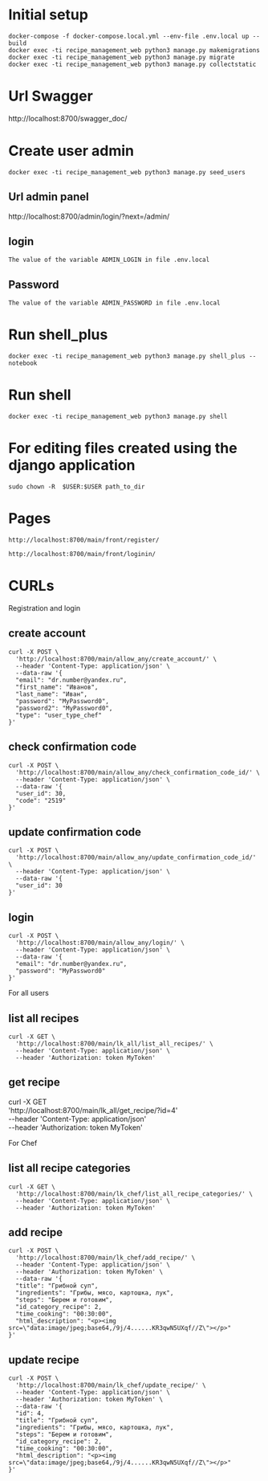 # Initial setup
    docker-compose -f docker-compose.local.yml --env-file .env.local up --build
    docker exec -ti recipe_management_web python3 manage.py makemigrations
    docker exec -ti recipe_management_web python3 manage.py migrate
    docker exec -ti recipe_management_web python3 manage.py collectstatic

# Url Swagger
http://localhost:8700/swagger_doc/

# Create user admin
    docker exec -ti recipe_management_web python3 manage.py seed_users

## Url admin panel
http://localhost:8700/admin/login/?next=/admin/

## login
    The value of the variable ADMIN_LOGIN in file .env.local

## Password
    The value of the variable ADMIN_PASSWORD in file .env.local

# Run shell_plus
    docker exec -ti recipe_management_web python3 manage.py shell_plus --notebook

# Run shell
    docker exec -ti recipe_management_web python3 manage.py shell

# For editing files created using the django application
    sudo chown -R  $USER:$USER path_to_dir


# Pages
    http://localhost:8700/main/front/register/

    http://localhost:8700/main/front/loginin/


# CURLs

Registration and login
## create account
    curl -X POST \
      'http://localhost:8700/main/allow_any/create_account/' \
      --header 'Content-Type: application/json' \
      --data-raw '{
      "email": "dr.number@yandex.ru",
      "first_name": "Иванов",
      "last_name": "Иван",
      "password": "MyPassword0",
      "password2": "MyPassword0",
      "type": "user_type_chef"
    }'

## check confirmation code
    curl -X POST \
      'http://localhost:8700/main/allow_any/check_confirmation_code_id/' \
      --header 'Content-Type: application/json' \
      --data-raw '{
      "user_id": 30,
      "code": "2519"
    }'

## update confirmation code
    curl -X POST \
      'http://localhost:8700/main/allow_any/update_confirmation_code_id/' \
      --header 'Content-Type: application/json' \
      --data-raw '{
      "user_id": 30
    }'

## login
    curl -X POST \
      'http://localhost:8700/main/allow_any/login/' \
      --header 'Content-Type: application/json' \
      --data-raw '{
      "email": "dr.number@yandex.ru",
      "password": "MyPassword0"
    }'


For all users
## list all recipes
    curl -X GET \
      'http://localhost:8700/main/lk_all/list_all_recipes/' \
      --header 'Content-Type: application/json' \
      --header 'Authorization: token MyToken'

## get recipe
curl -X GET \
  'http://localhost:8700/main/lk_all/get_recipe/?id=4' \
  --header 'Content-Type: application/json' \
  --header 'Authorization: token MyToken'


For Chef
## list all recipe categories
    curl -X GET \
      'http://localhost:8700/main/lk_chef/list_all_recipe_categories/' \
      --header 'Content-Type: application/json' \
      --header 'Authorization: token MyToken'

## add recipe
    curl -X POST \
      'http://localhost:8700/main/lk_chef/add_recipe/' \
      --header 'Content-Type: application/json' \
      --header 'Authorization: token MyToken' \
      --data-raw '{
      "title": "Грибной суп",
      "ingredients": "Грибы, мясо, картошка, лук",
      "steps": "Берем и готовим",
      "id_category_recipe": 2,
      "time_cooking": "00:30:00",
      "html_description": "<p><img src=\"data:image/jpeg;base64,/9j/4......KR3qwN5UXqf//Z\"></p>"
    }'

## update recipe
    curl -X POST \
      'http://localhost:8700/main/lk_chef/update_recipe/' \
      --header 'Content-Type: application/json' \
      --header 'Authorization: token MyToken' \
      --data-raw '{
      "id": 4,
      "title": "Грибной суп",
      "ingredients": "Грибы, мясо, картошка, лук",
      "steps": "Берем и готовим",
      "id_category_recipe": 2,
      "time_cooking": "00:30:00",
      "html_description": "<p><img src=\"data:image/jpeg;base64,/9j/4......KR3qwN5UXqf//Z\"></p>"
    }'